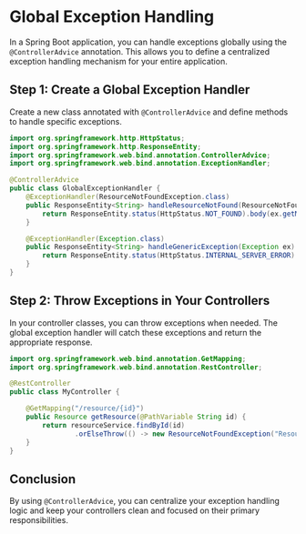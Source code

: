 # Global Exception Handling

In a Spring Boot application, you can handle exceptions globally using the `@ControllerAdvice` annotation. This allows you to define a centralized exception handling mechanism for your entire application.

## Step 1: Create a Global Exception Handler

Create a new class annotated with `@ControllerAdvice` and define methods to handle specific exceptions.

```java
import org.springframework.http.HttpStatus;
import org.springframework.http.ResponseEntity;
import org.springframework.web.bind.annotation.ControllerAdvice;
import org.springframework.web.bind.annotation.ExceptionHandler;

@ControllerAdvice
public class GlobalExceptionHandler {
    @ExceptionHandler(ResourceNotFoundException.class)
    public ResponseEntity<String> handleResourceNotFound(ResourceNotFoundException ex) {
        return ResponseEntity.status(HttpStatus.NOT_FOUND).body(ex.getMessage());
    }

    @ExceptionHandler(Exception.class)
    public ResponseEntity<String> handleGenericException(Exception ex) {
        return ResponseEntity.status(HttpStatus.INTERNAL_SERVER_ERROR).body("An error occurred");
    }
}
```

## Step 2: Throw Exceptions in Your Controllers

In your controller classes, you can throw exceptions when needed. The global exception handler will catch these exceptions and return the appropriate response.

```java
import org.springframework.web.bind.annotation.GetMapping;
import org.springframework.web.bind.annotation.RestController;

@RestController
public class MyController {

    @GetMapping("/resource/{id}")
    public Resource getResource(@PathVariable String id) {
        return resourceService.findById(id)
                .orElseThrow(() -> new ResourceNotFoundException("Resource not found"));
    }
}
```

## Conclusion

By using `@ControllerAdvice`, you can centralize your exception handling logic and keep your controllers clean and focused on their primary responsibilities.